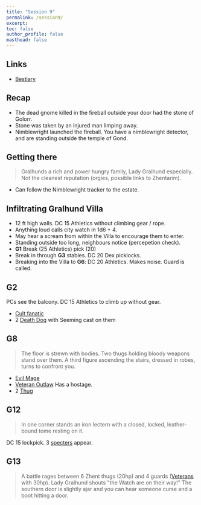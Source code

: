 ```yaml
---
title: "Session 9"
permalink: /session9/
excerpt: 
toc: false
author_profile: false
masthead: false
---
```

## Links
- [Bestiary](https://dr-eigenvalue.github.io/bestiary/)

## Recap
- The dead gnome killed in the fireball outside your door had the stone of Golorr.
- Stone was taken by an injured man limping away.
- Nimblewright launched the fireball. You have a nimblewright detector, and are standing outside the temple of Gond.

## Getting there
> Gralhunds a rich and power hungry family, Lady Gralhund especially. Not the cleanest reputation (orgies, possible links to Zhentarim).
 - Can follow the Nimblewright tracker to the estate.

## Infiltrating Gralhund Villa
 - 12 ft high walls. DC 15 Athletics without climbing gear / rope.
 - Anything loud calls city watch in 1d6 + 4.
 - May hear a scream from within the Villa to encourage them to enter.
 - Standing outside too long, neighbours notice (percepetion check).
 - **G1** Break (25 Athletics) pick (20)
 - Break in through **G3** stables. DC 20 Dex picklocks.
 - Breaking into the Villa to **G6**: DC 20 Athletics. Makes noise. Guard is called.

## G2
 PCs see the balcony. DC 15 Athletics to climb up without gear.
  - [Cult fanatic](https://dr-eigenvalue.github.io/bestiary/creature/cult-fanatic)
  - 2 [Death Dog](https://dr-eigenvalue.github.io/bestiary/creature/death-dog) with Seeming cast on them

## G8
> The floor is strewn with bodies. Two thugs holding bloody weapons stand over them. A third figure ascending the stairs, dressed in robes, turns to confront you.
  - [Evil Mage](https://dr-eigenvalue.github.io/bestiary/creature/evil-mage)
  - [Veteran Outlaw]([https://dr-eigenvalue.github.io/bestiary/creature/veteran](https://dr-eigenvalue.github.io/bestiary/creature/veteran-outlaw)) Has a hostage.
  - 2 [Thug](https://dr-eigenvalue.github.io/bestiary/creature/thug)

## G12
> In one corner stands an iron lectern with a closed, locked, leather-bound tome resting on it.

DC 15 lockpick. 3 [specters](https://dr-eigenvalue.github.io/bestiary/creature/specter) appear.

## G13
> A battle rages between 6 Zhent thugs (20hp) and 4 guards ([Veterans](https://dr-eigenvalue.github.io/bestiary/creature/veteran) with 30hp). Lady Gralhund shouts "the  Watch are on their way!" The southern door is slightly ajar and you can hear someone curse and a boot hitting a door.





